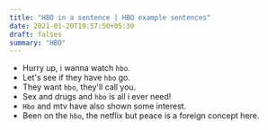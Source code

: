 ```yaml
---
title: "HBO in a sentence | HBO example sentences"
date: 2021-01-20T19:57:50+05:30
draft: falses
summary: "HBO"
---
```

- Hurry up, i wanna watch `hbo`.
- Let's see if they have `hbo` go.
- They want `hbo`, they'll call you.
- Sex and drugs and `hbo` is all i ever need!
- `Hbo` and mtv have also shown some interest.
- Been on the `hbo`, the netflix but peace is a foreign concept here.
                 

